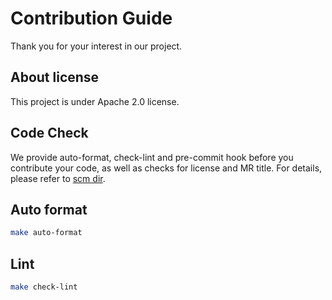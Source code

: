 # Contribution Guide
Thank you for your interest in our project.

## About license
This project is under Apache 2.0 license.

## Code Check
We provide auto-format, check-lint and pre-commit hook before you contribute your code, as well as checks for license and MR title. For details, please refer to [scm dir](./scm/).

## Auto format

```bash
make auto-format
```

## Lint
```bash
make check-lint
```